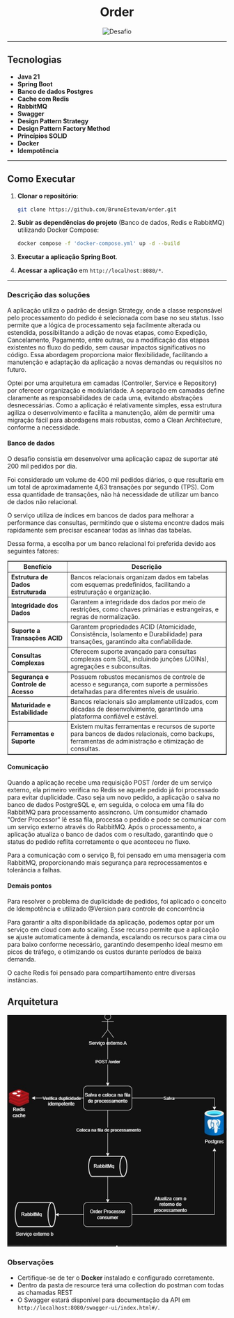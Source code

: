 <h1 align="center">
  Order 
</h1>

<p align="center">
  <img src="https://img.shields.io/static/v1?label=Tipo&message=Desafio&color=8257E5&labelColor=000000" alt="Desafio" />
</p>

---

## Tecnologias

- **Java 21**
- **Spring Boot**
- **Banco de dados Postgres**
- **Cache com Redis**
- **RabbitMQ**
- **Swagger**
- **Design Pattern Strategy**
- **Design Pattern Factory Method**
- **Princípios SOLID**
- **Docker**
- **Idempotência**

---

## Como Executar

1. **Clonar o repositório**:
    ```bash
    git clone https://github.com/BrunoEstevam/order.git
    ```

2. **Subir as dependências do projeto** (Banco de dados, Redis e RabbitMQ) utilizando Docker Compose:
    ```bash
    docker compose -f 'docker-compose.yml' up -d --build
    ```

3. **Executar a aplicação Spring Boot**.

4. **Acessar a aplicação** em `http://localhost:8080/*`.

---

### Descrição das soluções

A aplicação utiliza o padrão de design Strategy, onde a classe responsável pelo processamento do pedido é selecionada com base no seu status. Isso permite que a lógica de processamento seja facilmente alterada ou estendida, possibilitando a adição de novas etapas, como Expedição, Cancelamento, Pagamento, entre outras, ou a modificação das etapas existentes no fluxo do pedido, sem causar impactos significativos no código. Essa abordagem proporciona maior flexibilidade, facilitando a manutenção e adaptação da aplicação a novas demandas ou requisitos no futuro.

Optei por uma arquitetura em camadas (Controller, Service e Repository) por oferecer organização e modularidade. A separação em camadas define claramente as responsabilidades de cada uma, evitando abstrações desnecessárias. Como a aplicação é relativamente simples, essa estrutura agiliza o desenvolvimento e facilita a manutenção, além de permitir uma migração fácil para abordagens mais robustas, como a Clean Architecture, conforme a necessidade.

<h4> Banco de dados </h4>

O desafio consistia em desenvolver uma aplicação capaz de suportar até 200 mil pedidos por dia.

Foi considerado um volume de 400 mil pedidos diários, o que resultaria em um total de aproximadamente 4,63 transações por segundo (TPS). Com essa quantidade de transações, não há necessidade de utilizar um banco de dados não relacional.

O serviço utiliza de índices em bancos de dados para melhorar a performance das consultas, permitindo que o sistema encontre dados mais rapidamente sem precisar escanear todas as linhas das tabelas.

Dessa forma, a escolha por um banco relacional foi preferida devido aos seguintes fatores:

<table border="1">
  <thead>
    <tr>
      <th>Benefício</th>
      <th>Descrição</th>
    </tr>
  </thead>
  <tbody>
    <tr>
      <td><strong>Estrutura de Dados Estruturada</strong></td>
      <td>Bancos relacionais organizam dados em tabelas com esquemas predefinidos, facilitando a estruturação e organização.</td>
    </tr>
    <tr>
      <td><strong>Integridade dos Dados</strong></td>
      <td>Garantem a integridade dos dados por meio de restrições, como chaves primárias e estrangeiras, e regras de normalização.</td>
    </tr>
    <tr>
      <td><strong>Suporte a Transações ACID</strong></td>
      <td>Garantem propriedades ACID (Atomicidade, Consistência, Isolamento e Durabilidade) para transações, garantindo alta confiabilidade.</td>
    </tr>
    <tr>
      <td><strong>Consultas Complexas</strong></td>
      <td>Oferecem suporte avançado para consultas complexas com SQL, incluindo junções (JOINs), agregações e subconsultas.</td>
    </tr>
    <tr>
      <td><strong>Segurança e Controle de Acesso</strong></td>
      <td>Possuem robustos mecanismos de controle de acesso e segurança, com suporte a permissões detalhadas para diferentes níveis de usuário.</td>
    </tr>
    <tr>
      <td><strong>Maturidade e Estabilidade</strong></td>
      <td>Bancos relacionais são amplamente utilizados, com décadas de desenvolvimento, garantindo uma plataforma confiável e estável.</td>
    </tr>
    <tr>
      <td><strong>Ferramentas e Suporte</strong></td>
      <td>Existem muitas ferramentas e recursos de suporte para bancos de dados relacionais, como backups, ferramentas de administração e otimização de consultas.</td>
    </tr>
  </tbody>
</table>

<h4> Comunicação </h4>

Quando a aplicação recebe uma requisição POST /order de um serviço externo, ela primeiro verifica no Redis se aquele pedido já foi processado para evitar duplicidade. Caso seja um novo pedido, a aplicação o salva no banco de dados PostgreSQL e, em seguida, o coloca em uma fila do RabbitMQ para processamento assíncrono. Um consumidor chamado "Order Processor" lê essa fila, processa o pedido e pode se comunicar com um serviço externo através do RabbitMQ. Após o processamento, a aplicação atualiza o banco de dados com o resultado, garantindo que o status do pedido reflita corretamente o que aconteceu no fluxo.

Para a comunicação com o serviço B, foi pensado em uma mensageria com RabbitMQ, proporcionando mais segurança para reprocessamentos e tolerância a falhas.

<h4> Demais pontos </h4>

Para resolver o problema de duplicidade de pedidos, foi aplicado o conceito de Idempotência e utilizado @Version para controle de concorrência

Para garantir a alta disponibilidade da aplicação, podemos optar por um serviço em cloud com auto scaling. Esse recurso permite que a aplicação se ajuste automaticamente à demanda, escalando os recursos para cima ou para baixo conforme necessário, garantindo desempenho ideal mesmo em picos de tráfego, e otimizando os custos durante períodos de baixa demanda.

O cache Redis foi pensado para compartilhamento entre diversas instâncias.

## Arquitetura
![Desenho de Arquitetura](./src/main/resources/arch.png)



### Observações

- Certifique-se de ter o **Docker** instalado e configurado corretamente.
- Dentro da pasta de resource terá uma collection do postman com todas as chamadas REST
- O Swagger estará disponível para documentação da API em `http://localhost:8080/swagger-ui/index.html#/`.
